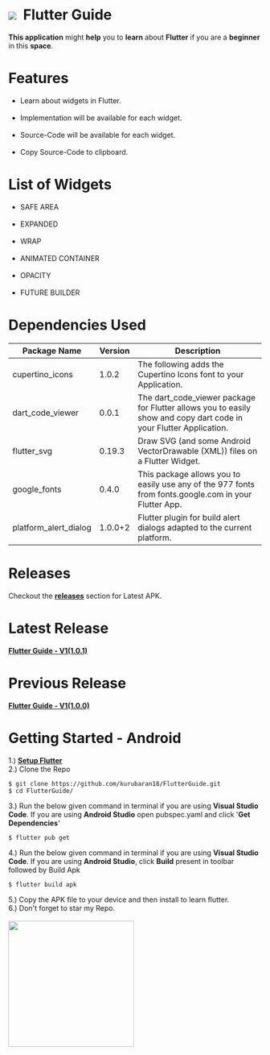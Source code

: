 # <img src="https://raw.githubusercontent.com/kurubaran18/FlutterGuide/main/assets/PNG/flutterLogo.png"/>&nbsp;&nbsp;Flutter&nbsp;Guide
**This application** might **help** you to **learn** about **Flutter** if you are a **beginner** in this **space**.

# Features
<ul>
  <li>Learn about widgets in Flutter.</li>
  </br>
  <li>Implementation will be available for each widget.</li>
  </br>
  <li>Source-Code will be available for each widget.</li>
  </br>
  <li>Copy Source-Code to clipboard.</li>
</ul>

# List of Widgets

<ul>
  <li>SAFE AREA</li>
  </br>
  <li>EXPANDED</li>
  </br>
  <li>WRAP</li>
  </br>
  <li>ANIMATED CONTAINER</li>
  </br>
  <li>OPACITY</li>
  </br>
  <li>FUTURE BUILDER</li>
</ul>

# Dependencies Used

| Package Name              |  Version       |  Description                                                                                                        |
| -------------             | -------------  |  -------------                                                                                                      |
| cupertino_icons           | 1.0.2          |  The following adds the Cupertino Icons font to your Application.                                                   |
| dart_code_viewer          | 0.0.1          |  The dart_code_viewer package for Flutter allows you to easily show and copy dart code in your Flutter Application. |
| flutter_svg               | 0.19.3         |  Draw SVG (and some Android VectorDrawable (XML)) files on a Flutter Widget.                                        |
| google_fonts              | 0.4.0          |  This package allows you to easily use any of the 977 fonts from fonts.google.com in your Flutter App.              |
| platform_alert_dialog     | 1.0.0+2        |  Flutter plugin for build alert dialogs adapted to the current platform.                                            |

#  Releases

Checkout the <a href="https://github.com/kurubaran18/FlutterGuide/releases" target="_blank"><b>releases</b></a> section for Latest APK.

# Latest Release

<a href="https://github.com/kurubaran18/FlutterGuide/releases/tag/1.0.1" target="_blank"><b>Flutter Guide - V1(1.0.1)</b></a>

# Previous Release

<a href="https://github.com/kurubaran18/FlutterGuide/releases/tag/1.0.0" target="_blank"><b>Flutter Guide - V1(1.0.0)</b></a>

# Getting Started - Android
1.) <a href="https://flutter.dev/docs/get-started/install" target="_blank"><b>Setup Flutter</b></a></br>
2.) Clone the Repo
```
$ git clone https://github.com/kurubaran18/FlutterGuide.git
$ cd FlutterGuide/
```
3.) Run the below given command in terminal if you are using **Visual Studio Code**. If you are using **Android Studio** open pubspec.yaml and click '**Get Dependencies**'
```
$ flutter pub get
```
4.) Run the below given command in terminal if you are using **Visual Studio Code**. If you are using **Android Studio**, click **Build** present in toolbar followed by Build Apk
```
$ flutter build apk
```
5.) Copy the APK file to your device and then install to learn flutter.</br>
6.) Don't forget to star my Repo.
</br></br>
<img src="https://github.com/kurubaran18/FlutterGuide/blob/main/assets/GIF/thankYou.gif" width="250"/>
